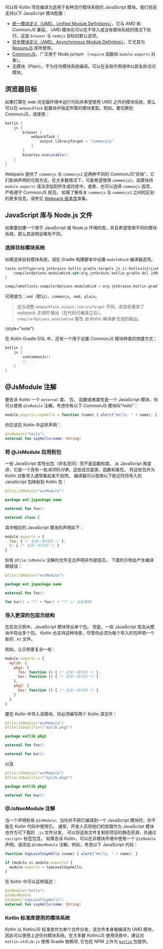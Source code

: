 [//]: # (title: JavaScript 模块)

可以将 Kotlin 项目编译为适用于各种流行模块系统的 JavaScript 模块。我们目前支持<!--
-->以下 JavaScript 模块配置：

- [统一模块定义（UMD，Unified Module Definitions）](https://github.com/umdjs/umd)，它与 *AMD* 和 *CommonJS* 兼容。
  UMD 模块也可以在不导入或没有模块系统的情况下执行。这是 `browser` 与 `nodejs` 目标的默认选项。
- [异步模块定义（AMD，Asynchronous Module Definition）](https://github.com/amdjs/amdjs-api/wiki/AMD)，它尤其为
  [RequireJS](https://requirejs.org/) 库所使用。
- [CommonJS](http://wiki.commonjs.org/wiki/Modules/1.1)，广泛用于 Node.js/npm
  （`require` 函数和 `module.exports` 对象）。
- 无模块（Plain）。不为任何模块系统编译。可以在全局作用域中以其名称访问模块。

## 浏览器目标

如果打算在 web 浏览器环境中运行代码并希望使用 UMD 之外的模块系统，那么可以在
`webpackTask` 配置块中指定所需的模块类型。例如，要切换到 CommonJS，请使用：

```groovy
kotlin {
    js {
        browser {
            webpackTask {
                output.libraryTarget = "commonjs2"
            }
        }
        binaries.executable()
    }
}

```

Webpack 提供了 `commonjs` 与 `commonjs2` 这两种不同的 CommonJS“风味”，它们影响声明的<!--
-->可用方式。在大多数情况下，可能希望使用 `commonjs2`，该模块将 `module.exports` 语法添加到<!--
-->所生成的库中。或者，也可以选择 `commonjs` 选项，严格遵守 CommonJS 规范。
如需了解有关 `commonjs` 与 `commonjs2` 之间的区别的更多信息，请参见 [Webpack 版本库](https://github.com/webpack/webpack/issues/1114)查看。

## JavaScript 库与 Node.js 文件

如果要创建一个用于 JavaScript 或 Node.js 环境的库，并且希望使用不同的模块<!--
-->系统，那么其说明会略有不同。

### 选择目标模块系统

如需选择目标模块系统，请在 Gradle 构建脚本中设置 `moduleKind` 编译器选项。

<tabs group="build-script">
<tab title="Kotlin" group-key="kotlin">

```kotlin
tasks.withType<org.jetbrains.kotlin.gradle.targets.js.ir.KotlinJsIrLink> {
    compilerOptions.moduleKind.set(org.jetbrains.kotlin.gradle.dsl.JsModuleKind.MODULE_COMMONJS)
}
```

</tab>
<tab title="Groovy" group-key="groovy">

```groovy
compileKotlinJs.compilerOptions.moduleKind = org.jetbrains.kotlin.gradle.dsl.JsModuleKind.MODULE_COMMONJS
```

</tab>
</tabs>

可用值为：`umd`（默认）、`commonjs`、`amd`、`plain`。

> 这与调整 `webpackTask.output.libraryTarget` 不同。库目标更改了
> _webpack 生成的_ 输出（在代码已编译之后）。`compilerOptions.moduleKind` 更改
> _由 Kotlin 编译器_ 生成的输出。
>
{style="note"}  

在 Kotlin Gradle DSL 中，还有一个用于设置 CommonJS 模块种类的快捷方式：

```kotlin
kotlin {
    js {
        useCommonJs()
        // ...
    }
}
```

## @JsModule 注解

要告诉 Kotlin 一个 `external` 类、 包、 函数或者属性是一个 JavaScript 模块，你可以使用 `@JsModule`
注解。考虑你有以下 CommonJS 模块叫“hello”：

```javascript
module.exports.sayHello = function (name) { alert("Hello, " + name); }
```

你应该在 Kotlin 中这样声明：

```kotlin
@JsModule("hello")
external fun sayHello(name: String)
```

### 将 @JsModule 应用到包

一些 JavaScript 库导出包（命名空间）而不是函数和类。
从 JavaScript 角度讲，它是一个具有一些*成员*的*对象*，这些成员是类、函数和属性。
将这些包作为 Kotlin 对象导入通常看起来不自然。
编译器可以使用以下助记符将导入的 JavaScript 包映射到 Kotlin 包：

```kotlin
@file:JsModule("extModule")

package ext.jspackage.name

external fun foo()

external class C
```

其中相应的 JavaScript 模块的声明如下：

```javascript
module.exports = {
  foo: { /* 此处一些代码 */ },
  C: { /* 此处一些代码 */ }
}
```

标有 `@file:JsModule` 注解的文件无法声明非外部成员。
下面的示例会产生编译期错误：

```kotlin
@file:JsModule("extModule")

package ext.jspackage.name

external fun foo()

fun bar() = "!" + foo() + "!" // 此处报错
```

### 导入更深的包层次结构

在前文示例中，JavaScript 模块导出单个包。
但是，一些 JavaScript 库会从模块中导出多个包。
Kotlin 也支持这种场景，尽管你必须为每个导入的包声明一个新的 `.kt` 文件。

例如，让示例更复杂一些：

```javascript
module.exports = {
  mylib: {
    pkg1: {
      foo: function () { /* 此处一些代码 */ },
      bar: function () { /* 此处一些代码 */ }
    },
    pkg2: {
      baz: function () { /* 此处一些代码 */ }
    }
  }
}
```

要在 Kotlin 中导入该模块，你必须编写两个 Kotlin 源文件：

```kotlin
@file:JsModule("extModule")
@file:JsQualifier("mylib.pkg1")

package extlib.pkg1

external fun foo()

external fun bar()
```

以及

```kotlin
@file:JsModule("extModule")
@file:JsQualifier("mylib.pkg2")

package extlib.pkg2

external fun baz()
```

### @JsNonModule 注解

当一个声明标有 `@JsModule`、当你并不把它编译到一个 JavaScript 模块时，你不能在 Kotlin 代码中使用它。
通常，开发人员将他们的库既作为 JavaScript 模块也作为可下载的` .js` 文件分发，
可以将这些文件复制到项目的静态资源，并通过 `<script>` 标签包含。 如需告诉 Kotlin，可以在非模块环境中使用一个
`@JsModule` 声明，请添加 `@JsNonModule` 注解。例如，考虑<!--
-->以下 JavaScript 代码：

```javascript
function topLevelSayHello (name) { alert("Hello, " + name); }

if (module && module.exports) {
  module.exports = topLevelSayHello;
}
```

在 Kotlin 中可以这样描述：

```kotlin
@JsModule("hello")
@JsNonModule
@JsName("topLevelSayHello")
external fun sayHello(name: String)
```

### Kotlin 标准库使用的模块系统

Kotlin 以 Kotlin/JS 标准库作为单个文件分发，该文件本身被编译为 UMD 模块，
因此可以使用上述任何模块系统。在大多数 Kotlin/JS 使用场景中，建议对
`kotlin-stdlib-js` 使用 Gradle 依赖项, 它也在 NPM 上作为 [`kotlin` ](https://www.npmjs.com/package/kotlin)
包提供。
